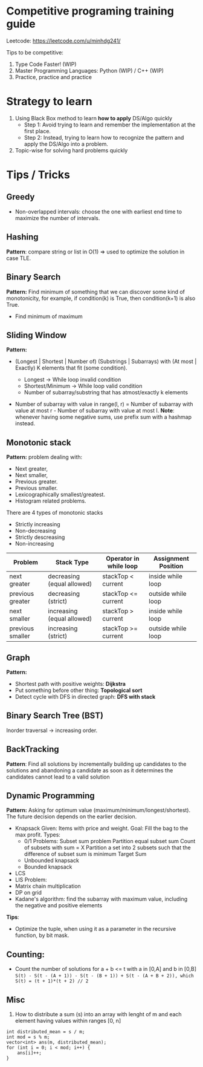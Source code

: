 # Competitive programing training guide
Leetcode: https://leetcode.com/u/minhdg241/

Tips to be competitive:
1. Type Code Faster! (WIP) 
2. Master Programming Languages: Python (WIP) / C++ (WIP)
3. Practice, practice and practice

# Strategy to learn
1. Using Black Box method to learn **how to apply** DS/Algo quickly
    - Step 1: Avoid trying to learn and remember the implementation at the first place.
    - Step 2: Instead, trying to learn how to recognize the pattern and apply the DS/Algo into a problem.
2. Topic-wise for solving hard problems quickly

# Tips / Tricks
## Greedy
- Non-overlapped intervals: choose the one with earliest end time to maximize the number of intervals.
## Hashing
**Pattern**: compare string or list in O(1) => used to optimize the solution in case TLE.

## Binary Search
**Pattern:** Find minimum of something that we can discover some kind of monotonicity, for example, if condition(k) is True, then condition(k+1) is also True.
- Find minimum of maximum

## Sliding Window
**Pattern:**
- (Longest | Shortest | Number of) (Substrings | Subarrays) with (At most | Exactly) K elements that fit (some condition). 
    - Longest -> While loop invalid condition
    - Shortest/Minimum -> While loop valid condition
    - Number of subarray/substring that has atmost/exactly k elements

- Number of subarray with value in range(l, r) = Number of subarray with value at most r - Number of subarray with value at most l.
**Note**: whenever having some negative sums, use prefix sum with a hashmap instead.

## Monotonic stack
**Pattern:** problem dealing with:
- Next greater, 
- Next smaller, 
- Previous greater. 
- Previous smaller.
- Lexicographically smallest/greatest.
- Histogram related problems.

There are 4 types of monotonic stacks
- Strictly increasing
- Non-decreasing
- Strictly descreasing
- Non-increasing

|  Problem           |  Stack Type                  |  Operator in while loop |  Assignment Position  |
|--------------------|------------------------------|-------------------------|-----------------------|
|  next greater      |  decreasing (equal allowed)  |  stackTop < current     |  inside while loop    |
|  previous greater  |  decreasing (strict)         |  stackTop <= current    |  outside while loop   |
|  next smaller      |  increasing (equal allowed)  |  stackTop > current     |  inside while loop    |
|  previous smaller  |  increasing (strict)         |  stackTop >= current    |  outside while loop   |

## Graph
**Pattern:**
- Shortest path with positive weights: **Dijkstra**
- Put something before other thing: **Topological sort**
- Detect cycle with DFS in directed graph: **DFS with stack**

## Binary Search Tree (BST)
Inorder traversal -> increasing order.

## BackTracking
**Pattern**: Find all solutions by incrementally building up candidates to the solutions and abandoning a candidate as soon as it determines the candidates cannot lead to a valid solution

## Dynamic Programming
**Pattern:** Asking for optimum value (maximum/minimum/longest/shortest). The future decision depends on the earlier decision.
- Knapsack
  Given: Items with price and weight.
  Goal: Fill the bag to the max profit.
  Types:
    - 0/1
        Problems:
        Subset sum problem
        Partition equal subset sum
        Count of subsets with sum = X
        Partition a set into 2 subsets such that the difference of subset sum is minimum
        Target Sum
    - Unbounded knapsack
    - Bounded knapsack
- LCS
- LIS
        Problem:
- Matrix chain multiplication
- DP on grid
- Kadane's algorithm: find the subarray with maximum value, including the negative and positive elements

**Tips**:
- Optimize the tuple, when using it as a parameter in the recursive function, by bit mask.

## Counting:
- Count the number of solutions for a + b <= t with a in [0,A] and b in [0,B] <br>
  `S(t) - S(t - (A + 1)) - S(t - (B + 1)) + S(t - (A + B + 2)), which S(t) = (t + 1)*(t + 2) // 2`



## Misc
1. How to distribute a sum (s) into an array with lenght of m and each element having values within ranges [0, n]
```
int distributed_mean = s / m;
int mod = s % m;
vector<int> ans(m, distributed_mean);
for (int i = 0; i < mod; i++) {
    ans[i]++;
}
```











